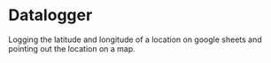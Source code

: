 # Datalogger
Logging the latitude and longitude of a location on google sheets and pointing out the location on a map.
